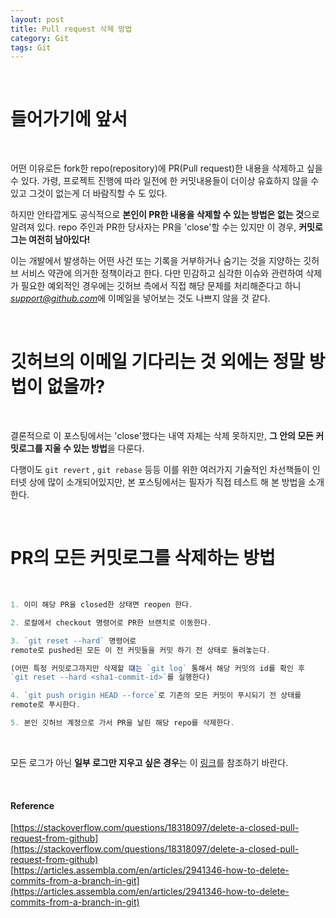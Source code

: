 ```yaml
---
layout: post
title: Pull request 삭제 방법
category: Git
tags: Git
---
```


<br>

# 들어가기에 앞서

<br>

어떤 이유로든 fork한 repo(repository)에 PR(Pull request)한 내용을 삭제하고 싶을 수 있다.
가령, 프로젝트 진행에 따라 일전에 한 커밋내용들이 더이상 유효하지 않을 수 있고 그것이 없는게 더 바람직할 수 도 있다.

하지만 안타깝게도 공식적으로 **본인이 PR한 내용을 삭제할 수 있는 방법은 없는 것**으로 알려져 있다.
repo 주인과 PR한 당사자는 PR을 'close'할 수는 있지만 이 경우, **커밋로그는 여전히 남아있다!**

이는 개발에서 발생하는 어떤 사건 또는 기록을 거부하거나 숨기는 것을 지양하는 깃허브 서비스 약관에 의거한 정책이라고 한다. 다만 민감하고 심각한 이슈와 관련하여 삭제가 필요한 예외적인 경우에는 깃허브 측에서 직접 해당 문제를 처리해준다고 하니*support@github.com*에 이메일을 넣어보는 것도 나쁘지 않을 것 같다.

<br>

# 깃허브의 이메일 기다리는 것 외에는 정말 방법이 없을까?

<br>

결론적으로 이 포스팅에서는 'close'했다는 내역 자체는 삭제 못하지만, **그 안의 모든 커밋로그를 지울 수 있는 방법**을 다룬다.

다행이도 `git revert` , `git rebase` 등등 이를 위한 여러가지 기술적인 차선책들이 인터넷 상에 많이 소개되어있지만, 본 포스팅에서는 필자가 직접 테스트 해 본 방법을 소개한다.

<br>

# PR의 모든 커밋로그를 삭제하는 방법

<br>

```jsx
1. 이미 해당 PR을 closed한 상태면 reopen 한다.

2. 로컬에서 checkout 명령어로 PR한 브랜치로 이동한다.

3. `git reset --hard` 명령어로
remote로 pushed된 모든 이 전 커밋들을 커밋 하기 전 상태로 돌려놓는다.

(어떤 특정 커밋로그까지만 삭제할 떄는 `git log` 통해서 해당 커밋의 id를 확인 후
`git reset --hard <sha1-commit-id>`를 실행한다)

4. `git push origin HEAD --force`로 기존의 모든 커밋이 푸시되기 전 상태를
remote로 푸시한다.

5. 본인 깃허브 계정으로 가서 PR을 날린 해당 repo를 삭제한다.
```

<br>

모든 로그가 아닌 **일부 로그만 지우고 싶은 경우**는 이 [링크](https://stackoverflow.com/questions/36168839/how-to-remove-commits-from-a-pull-request)를 참조하기 바란다.

<br>

#### Reference

[https://stackoverflow.com/questions/18318097/delete-a-closed-pull-request-from-github](https://stackoverflow.com/questions/18318097/delete-a-closed-pull-request-from-github)<br>
[https://articles.assembla.com/en/articles/2941346-how-to-delete-commits-from-a-branch-in-git](https://articles.assembla.com/en/articles/2941346-how-to-delete-commits-from-a-branch-in-git)
